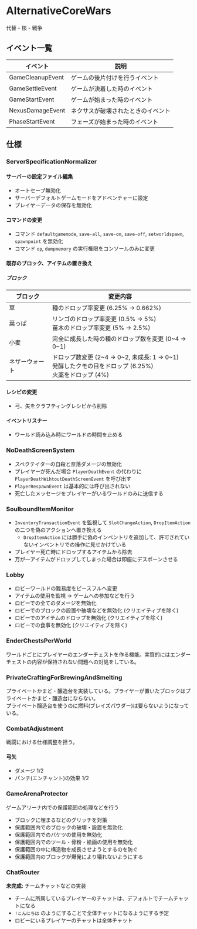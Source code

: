 # AlternativeCoreWars
代替 - 核 - 戦争

## イベント一覧
| イベント             | 説明                |
|------------------|-------------------|
| GameCleanupEvent | ゲームの後片付けを行うイベント   |
| GameSettleEvent  | ゲームが決着した時のイベント    |
| GameStartEvent   | ゲームが始まった時のイベント    |
| NexusDamageEvent | ネクサスが破壊されたときのイベント |
| PhaseStartEvent  | フェーズが始まった時のイベント   |

## 仕様
### ServerSpecificationNormalizer
#### サーバーの設定ファイル編集
- オートセーブ無効化
- サーバーデフォルトゲームモードをアドベンチャーに設定
- プレイヤーデータの保存を無効化
#### コマンドの変更
- コマンド `defaultgamemode`, `save-all`, `save-on`, `save-off`, `setworldspawn`, `spawnpoint` を無効化
- コマンド `op`, `dumpmemory` の実行権限をコンソールのみに変更
#### 既存のブロック、アイテムの置き換え
##### ブロック
| ブロック    | 変更内容                                                                            |
|---------|---------------------------------------------------------------------------------|
| 草       | 種のドロップ率変更 (6.25% → 0.662%)                                                      |
| 葉っぱ     | リンゴのドロップ率変更 (0.5% → 5%)<br/>苗木のドロップ率変更 (5% → 2.5%)                              |
| 小麦      | 完全に成長した時の種のドロップ数を変更 (0\~4 → 0\~1)                                               |
| ネザーウォート | ドロップ数変更 (2\~4 → 0\~2, 未成長: 1 → 0\~1)<br/>発酵したクモの目をドロップ (6.25%)<br/>火薬をドロップ (4%) |
#### レシピの変更
- 弓、矢をクラフティングレシピから削除
#### イベントリスナー
- ワールド読み込み時にワールドの時間を止める

### NoDeathScreenSystem
- スペクテイターの自殺と奈落ダメージの無効化
- プレイヤーが死んだ場合 `PlayerDeathEvent` の代わりに `PlayerDeathWihtoutDeathScreenEvent` を呼び出す
- `PlayerRespawnEvent` は基本的には呼び出されない
- 死亡したメッセージをプレイヤーがいるワールドのみに送信する

### SoulboundItemMonitor
- `InventoryTransactionEvent` を監視して `SlotChangeAction`, `DropItemAction` の二つを偽のアクションへ置き換える
  - `DropItemAction` には勝手に偽のインベントリを追加して、許可されていないインベントリでの操作に見せかけている
- プレイヤー死亡時にドロップするアイテムから除去
- 万が一アイテムがドロップしてしまった場合は即座にデスポーンさせる

### Lobby
- ロビーワールドの難易度をピースフルへ変更
- アイテムの使用を監視 → ゲームへの参加などを行う
- ロビーでの全てのダメージを無効化
- ロビーでのブロックの設置や破壊などを無効化 (クリエイティブを除く)
- ロビーでのアイテムのドロップを無効化 (クリエイティブを除く)
- ロビーでの食事を無効化 (クリエイティブを除く)

### EnderChestsPerWorld
ワールドごとにプレイヤーのエンダーチェストを作る機能。実質的にはエンダーチェストの内容が保持されない問題への対処をしている。

### PrivateCraftingForBrewingAndSmelting
プライベートかまど・醸造台を実装している。プライヤーが置いたブロックはプライベートかまど・醸造台にならない。  
プライベート醸造台を使うのに燃料(ブレイズパウダー)は要らないようになっている。

### CombatAdjustment
戦闘における仕様調整を担う。
#### 弓矢
- ダメージ 1/2
- パンチ(エンチャント)の効果 1/2

### GameArenaProtector
ゲームアリーナ内での保護範囲の処理などを行う
- ブロックに埋まるなどのグリッチを対策
- 保護範囲内でのブロックの破壊・設置を無効化
- 保護範囲内でのバケツの使用を無効化
- 保護範囲内でのツール・骨粉・絵画の使用を無効化
- 保護範囲の中に構造物を成長させようとするのを防ぐ
- 保護範囲内のブロックが爆発により壊れないようにする

### ChatRouter
**未完成:** チームチャットなどの実装
- チームに所属しているプレイヤーのチャットは、デフォルトでチームチャットになる
- `!こんにちは` のようにすることで全体チャットになるようにする予定
- ロビーにいるプレイヤーのチャットは全体チャット
